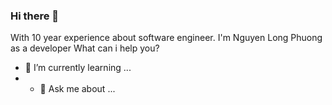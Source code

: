### Hi there 👋
With 10 year experience about software engineer. I'm Nguyen Long Phuong as a developer
What can i help you?
- 🌱 I’m currently learning ...
- - 💬 Ask me about ...
<!--
**phuongnl206195/phuongnl206195** is a ✨ _special_ ✨ repository because its `README.md` (this file) appears on your GitHub profile.

Here are some ideas to get you started:

- 🔭 I’m currently working on ...
- 🌱 I’m currently learning ...
- 👯 I’m looking to collaborate on ...
- 🤔 I’m looking for help with ...
- 💬 Ask me about ...
- 📫 How to reach me: ...
- 😄 Pronouns: ...
- ⚡ Fun fact: ...
-->
